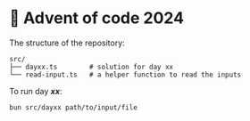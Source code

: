 # 🎄 Advent of code 2024

The structure of the repository:

```
src/
├── dayxx.ts        # solution for day xx
└── read-input.ts   # a helper function to read the inputs
```

To run day **_xx_**:

```
bun src/dayxx path/to/input/file
```
